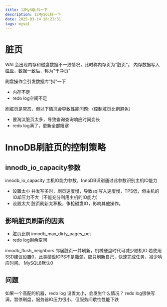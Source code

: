 ```yaml
---
title: 12MySQL抖一下
description: 12MySQL抖一下
date: 2025-03-14 16:21:31
tags: mysql
---
```

# 脏页
WAL会出现内存和磁盘数据不一致情况，此时称内存页为"脏页"。
内存数据写入磁盘，数据一致后，称为"干净页"

刷盘操作会引发数据库"抖"一下
- 内存不足
- redo log空间不足


刷脏页是常态，但以下情况会导致性能问题:（控制脏页比例避免）
- 要淘汰脏页太多，导致查询查询响应时间变长
- redo log满了，更新全部阻塞


# InnoDB刷脏页的控制策略

## innodb_io_capacity参数
innodb_io_capacity 主机IO能力参数，InnoDB识别通过此参数识别主机IO能力
- 设置太小
并发写多时，刷页速度慢，导致sql写入速度慢，TPS低，但主机的IO却压力不大（不能充分利用主机的IO能力）.
- 设置太大
脏页刷新太积极，争抢磁盘IO，影响其他操作。

## 影响脏页刷新的因素
- 脏页比例
 innodb_max_dirty_pages_pct 
- redo log剩余空间

innodb_flush_neighbors 邻居脏页一并刷新，机械硬盘时代可减少随机IO
若使用SSD建议设置0，此类硬盘IOPS不是瓶颈，应只刷新自己，快速完成任务，减少响应时间。
MySQL8默认0

## 问题
如果一个高配的机器，redo log 设置太小，会发生什么情况？
redo log很快写满，暂停刷盘，服务器IO压力很小，但服务间歇性性能下跌


